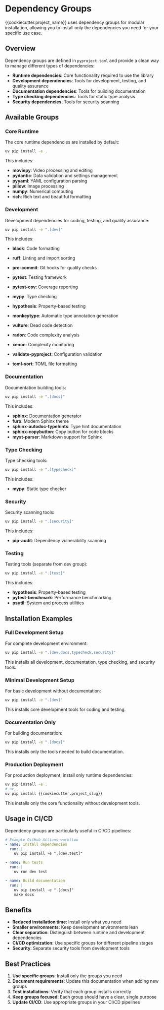 # Dependency Groups

{{cookiecutter.project_name}} uses dependency groups for modular installation, allowing you to install only the dependencies you need for your specific use case.

## Overview

Dependency groups are defined in `pyproject.toml` and provide a clean way to manage different types of dependencies:

- **Runtime dependencies**: Core functionality required to use the library
- **Development dependencies**: Tools for development, testing, and quality assurance
- **Documentation dependencies**: Tools for building documentation
- **Type checking dependencies**: Tools for static type analysis
- **Security dependencies**: Tools for security scanning

## Available Groups

### Core Runtime

The core runtime dependencies are installed by default:

```bash
uv pip install -e .
```

This includes:
- **moviepy**: Video processing and editing
- **pydantic**: Data validation and settings management
- **pyyaml**: YAML configuration parsing
- **pillow**: Image processing
- **numpy**: Numerical computing
- **rich**: Rich text and beautiful formatting

### Development

Development dependencies for coding, testing, and quality assurance:

```bash
uv pip install -e ".[dev]"
```

This includes:
- **black**: Code formatting
- **ruff**: Linting and import sorting
- **pre-commit**: Git hooks for quality checks
- **pytest**: Testing framework
- **pytest-cov**: Coverage reporting
- **mypy**: Type checking
- **hypothesis**: Property-based testing
- **monkeytype**: Automatic type annotation generation
- **vulture**: Dead code detection
- **radon**: Code complexity analysis
- **xenon**: Complexity monitoring

- **validate-pyproject**: Configuration validation
- **toml-sort**: TOML file formatting

### Documentation

Documentation building tools:

```bash
uv pip install -e ".[docs]"
```

This includes:
- **sphinx**: Documentation generator
- **furo**: Modern Sphinx theme
- **sphinx-autodoc-typehints**: Type hint documentation
- **sphinx-copybutton**: Copy button for code blocks
- **myst-parser**: Markdown support for Sphinx

### Type Checking

Type checking tools:

```bash
uv pip install -e ".[typecheck]"
```

This includes:
- **mypy**: Static type checker

### Security

Security scanning tools:

```bash
uv pip install -e ".[security]"
```

This includes:
- **pip-audit**: Dependency vulnerability scanning

### Testing

Testing tools (separate from dev group):

```bash
uv pip install -e ".[test]"
```

This includes:
- **hypothesis**: Property-based testing
- **pytest-benchmark**: Performance benchmarking
- **psutil**: System and process utilities

## Installation Examples

### Full Development Setup

For complete development environment:

```bash
uv pip install -e ".[dev,docs,typecheck,security]"
```

This installs all development, documentation, type checking, and security tools.

### Minimal Development Setup

For basic development without documentation:

```bash
uv pip install -e ".[dev]"
```

This installs core development tools for coding and testing.

### Documentation Only

For building documentation:

```bash
uv pip install -e ".[docs]"
```

This installs only the tools needed to build documentation.

### Production Deployment

For production deployment, install only runtime dependencies:

```bash
uv pip install -e .
# or
uv pip install {{cookiecutter.project_slug}}
```

This installs only the core functionality without development tools.

## Usage in CI/CD

Dependency groups are particularly useful in CI/CD pipelines:

```yaml
# Example GitHub Actions workflow
- name: Install dependencies
  run: |
    uv pip install -e ".[dev,test]"

- name: Run tests
  run: |
    uv run dev test

- name: Build documentation
  run: |
    uv pip install -e ".[docs]"
    make docs
```

## Benefits

- **Reduced installation time**: Install only what you need
- **Smaller environments**: Keep development environments lean
- **Clear separation**: Distinguish between runtime and development dependencies
- **CI/CD optimization**: Use specific groups for different pipeline stages
- **Security**: Separate security tools from development tools

## Best Practices

1. **Use specific groups**: Install only the groups you need
2. **Document requirements**: Update this documentation when adding new groups
3. **Test installations**: Verify that each group installs correctly
4. **Keep groups focused**: Each group should have a clear, single purpose
5. **Update CI/CD**: Use appropriate groups in your CI/CD pipelines
